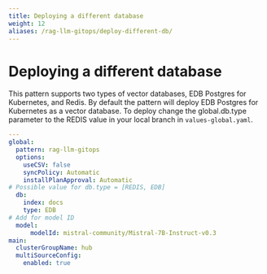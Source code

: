 ```yaml
---
title: Deploying a different database 
weight: 12
aliases: /rag-llm-gitops/deploy-different-db/
---
```


# Deploying a different database

This pattern supports two types of vector databases, EDB Postgres for Kubernetes, and Redis. By default the pattern will deploy EDB Postgres for Kubernetes as a vector database. To deploy change the global.db.type parameter to the REDIS value in your local branch in `values-global.yaml`.

```yaml
---
global:
  pattern: rag-llm-gitops
  options:
    useCSV: false
    syncPolicy: Automatic
    installPlanApproval: Automatic
# Possible value for db.type = [REDIS, EDB]
  db:
    index: docs
    type: EDB
# Add for model ID
  model:
      modelId: mistral-community/Mistral-7B-Instruct-v0.3
main:
  clusterGroupName: hub
  multiSourceConfig:
    enabled: true
```


